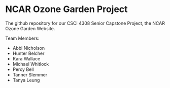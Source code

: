 # NCAR Ozone Garden Project
The github repository for our CSCI 4308 Senior Capstone Project, the NCAR Ozone Garden Website.

Team Members:
 - Abbi Nicholson
 - Hunter Belcher
 - Kara Wallace
 - Michael Whitlock
 - Percy Bell
 - Tanner Slemmer
 - Tanya Leung
